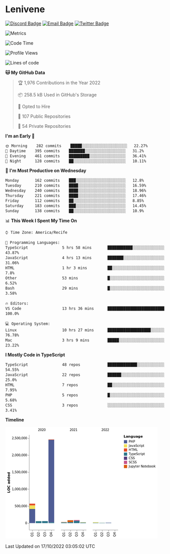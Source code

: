 # Lenivene

[![Discord Badge](https://img.shields.io/badge/-Lenivene%230715-black?style=flat-square&logo=Discord&logoColor=white)](http://discord.com/)
[![Email Badge](https://img.shields.io/badge/-lenivene@msn.com-black?style=flat-square&logo=Gmail&logoColor=white&link=mailto:lenivene@msn.com)](mailto:lenivene@msn.com)
[![Twitter Badge](https://img.shields.io/badge/-@enevinel-black?style=flat-square&logo=twitter&logoColor=white&link=https://twitter.com/enevinel)](https://twitter.com/enevinel)

<!-- https://github-readme-stats.vercel.app/api?username=lenivene&show_icons=true -->

<img src="https://metrics.lecoq.io/lenivene?template=classic&config.timezone=America%2FRecife" alt="Metrics" />

<!--START_SECTION:waka-->
![Code Time](http://img.shields.io/badge/Code%20Time-819%20hrs%2034%20mins-blue)

![Profile Views](http://img.shields.io/badge/Profile%20Views-0-blue)

![Lines of code](https://img.shields.io/badge/From%20Hello%20World%20I%27ve%20Written-3%20Million%20lines%20of%20code-blue)

**🐱 My GitHub Data** 

> 🏆 1,976 Contributions in the Year 2022
 > 
> 📦 258.5 kB Used in GitHub's Storage 
 > 
> 💼 Opted to Hire
 > 
> 📜 107 Public Repositories 
 > 
> 🔑 54 Private Repositories  
 > 
**I'm an Early 🐤** 

```text
🌞 Morning    282 commits    █████░░░░░░░░░░░░░░░░░░░░   22.27% 
🌆 Daytime    395 commits    ███████░░░░░░░░░░░░░░░░░░   31.2% 
🌃 Evening    461 commits    █████████░░░░░░░░░░░░░░░░   36.41% 
🌙 Night      128 commits    ██░░░░░░░░░░░░░░░░░░░░░░░   10.11%

```
📅 **I'm Most Productive on Wednesday** 

```text
Monday       162 commits    ███░░░░░░░░░░░░░░░░░░░░░░   12.8% 
Tuesday      210 commits    ████░░░░░░░░░░░░░░░░░░░░░   16.59% 
Wednesday    240 commits    ████░░░░░░░░░░░░░░░░░░░░░   18.96% 
Thursday     221 commits    ████░░░░░░░░░░░░░░░░░░░░░   17.46% 
Friday       112 commits    ██░░░░░░░░░░░░░░░░░░░░░░░   8.85% 
Saturday     183 commits    ███░░░░░░░░░░░░░░░░░░░░░░   14.45% 
Sunday       138 commits    ██░░░░░░░░░░░░░░░░░░░░░░░   10.9%

```


📊 **This Week I Spent My Time On** 

```text
⌚︎ Time Zone: America/Recife

💬 Programming Languages: 
TypeScript               5 hrs 58 mins       ███████████░░░░░░░░░░░░░░   43.87% 
JavaScript               4 hrs 13 mins       ███████░░░░░░░░░░░░░░░░░░   31.06% 
HTML                     1 hr 3 mins         ██░░░░░░░░░░░░░░░░░░░░░░░   7.8% 
Other                    53 mins             █░░░░░░░░░░░░░░░░░░░░░░░░   6.52% 
Bash                     29 mins             █░░░░░░░░░░░░░░░░░░░░░░░░   3.58%

🔥 Editors: 
VS Code                  13 hrs 36 mins      █████████████████████████   100.0%

💻 Operating System: 
Linux                    10 hrs 27 mins      ███████████████████░░░░░░   76.78% 
Mac                      3 hrs 9 mins        █████░░░░░░░░░░░░░░░░░░░░   23.22%

```

**I Mostly Code in TypeScript** 

```text
TypeScript               48 repos            █████████████░░░░░░░░░░░░   54.55% 
JavaScript               22 repos            ██████░░░░░░░░░░░░░░░░░░░   25.0% 
HTML                     7 repos             ██░░░░░░░░░░░░░░░░░░░░░░░   7.95% 
PHP                      5 repos             █░░░░░░░░░░░░░░░░░░░░░░░░   5.68% 
CSS                      3 repos             ░░░░░░░░░░░░░░░░░░░░░░░░░   3.41%

```


**Timeline**

![Chart not found](https://raw.githubusercontent.com/lenivene/lenivene/master/charts/bar_graph.png) 


 Last Updated on 17/10/2022 03:05:02 UTC
<!--END_SECTION:waka-->